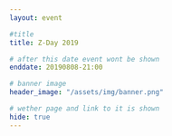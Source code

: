 ```yaml
---
layout: event

#title
title: Z-Day 2019

# after this date event wont be shown
enddate: 20190808-21:00

# banner image
header_image: "/assets/img/banner.png"

# wether page and link to it is shown
hide: true
---
```


